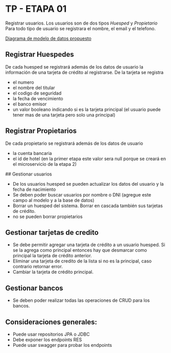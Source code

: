 # TP - ETAPA 01
Registrar usuarios. Los usuarios son de dos tipos _Huesped_ y _Propietario_ Para todo tipo de usuario se registrara el nombre, el email y el telefono. 

[Diagrama de modelo de datos propuesto](services/user-svc/modelo.mmd)

## Registrar Huespedes
De cada huesped se registrará además de los datos de usuario la información de una tarjeta de crédito al registrarse. De la tarjeta se registra
  - el numero
  - el nombre del titular
  - el codigo de seguridad
  - la fecha de vencimiento
  - el banco emisor
  - un valor booleano indicando si es la tarjeta principal (el usuario puede tener mas de una tarjeta pero solo una principal)

## Registrar Propietarios
De cada propietario se registrará además de los datos de usuario 
  - la cuenta bancaria 
  - el id de hotel (en la primer etapa este valor sera null porque se creará en el microservicio de la etapa 2)

## Gestionar usuarios
- De los usuarios huesped se pueden actualizar los datos del usuario y la fecha de nacimiento
- Se deben poder buscar usuarios por nombre o DNI (agregue este campo al modelo y a la base de datos)
- Borrar un huesped del sistema. Borrar en cascada también sus tarjetas de crédito.
- no se pueden borrar propietarios

## Gestionar tarjetas de credito
- Se debe permitir agregar una tarjeta de crédito a un usuario huesped. Si se la agrega como principal entonces hay que desmarcar como principal la tarjeta de crédito anterior.
- Eliminar una tarjeta de credito de la lista si no es la principal, caso contrario retornar error.
- Cambiar la tarjeta de crédito principal.
 
## Gestionar bancos
- Se deben poder realizar todas las operaciones de CRUD para los bancos.

## Consideraciones generales:
- Puede usar repositorios JPA o JDBC
- Debe exponer los endpoints RES
- Puede usar swagger para probar los endpoints